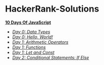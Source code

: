 # HackerRank-Solutions

**<a href="HackerRank-Solutions/10DaysOfJavaScript/">10 Days Of JavaScript</a>**

- *<a href="">Day 0: Data Types</a>*
- *<a href="">Day 0: Hello, World!</a>*
- *<a href="">Day 1: Arithmetic Operators</a>*
- *<a href="">Day 1: Functions</a>*
- *<a href="">Day 1: Let and Const</a>*
- *<a href="">Day 2: Conditional Statements: If Else</a>*
